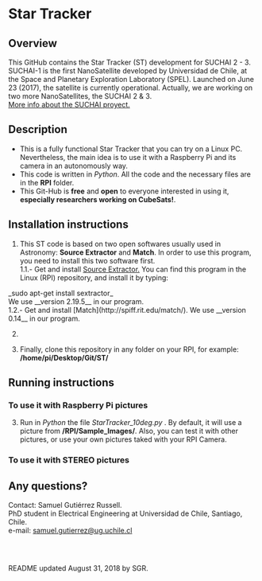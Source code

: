 # Star Tracker <br />

## Overview

This GitHub contains the Star Tracker (ST) development for SUCHAI 2 - 3. 
SUCHAI-1 is the first NanoSatellite developed by Universidad de Chile, at the 
Space and Planetary Exploration Laboratory (SPEL). Launched on June 23 (2017), 
the satellite is currently operational. Actually, we are working on two more NanoSatellites, the SUCHAI 2 & 3. <br />
[More info about the SUCHAI proyect.](http://spel.ing.uchile.cl)

## Description

- This is a fully functional Star Tracker that you can try on a Linux PC. Nevertheless, the main idea is to use it with a Raspberry Pi and its camera in an autonomously way. <br />
- This code is written in _Python_. All the code and the necessary files are in the __RPI__ folder. <br />
- This Git-Hub is __free__ and __open__ to everyone interested in using it, __especially researchers working on CubeSats!__. <br />

## Installation instructions

1. This ST code is based on two open softwares usually used in Astronomy: __Source Extractor__ and __Match__. In order to use this program, you need to install this two software first.<br />
    1.1.- Get and install [Source Extractor.](https://www.astromatic.net/software/sextractor) 
You can find this program in the Linux (RPI) repository, and install it by typing: <br />
<div class="align-center"> _sudo apt-get install sextractor_ <br /></div>
We use __version 2.19.5__ in our program. <br />
    1.2.- Get and install [Match](http://spiff.rit.edu/match/). We use __version 0.14__ in our program. <br />

2.
 
3. Finally, clone this repository in any folder on your RPI, for example: __/home/pi/Desktop/Git/ST/__

## Running instructions

### To use it with Raspberry Pi pictures

3. Run in _Python_ the file _StarTracker_10deg.py_ . By default, it will use a picture from __/RPI/Sample_Images/__. Also, you can test it with other pictures, or use your own pictures taked with your RPI Camera.

### To use it with STEREO pictures



## Any questions?

Contact: Samuel Gutiérrez Russell. <br />
PhD student in Electrical Engineering at Universidad de Chile, Santiago, Chile. <br />
e-mail: samuel.gutierrez@ug.uchile.cl

###  <br />
README updated August 31, 2018 by SGR.

